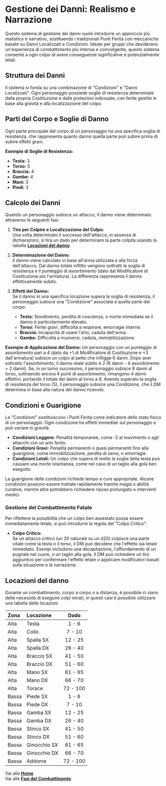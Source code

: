 # Gestione dei Danni: Realismo e Narrazione
Questo sistema di gestione dei danni vuole introdurre un approccio più realistico e narrativo, sostituendo i tradizionali Punti Ferita con meccaniche basate su Danni Localizzati e Condizioni. Ideale per gruppi che desiderano un'esperienza di combattimento più intensa e coinvolgente, questo sistema consente a ogni colpo di avere conseguenze significative e potenzialmente letali.

## Struttura dei Danni
Il sistema si fonda su una combinazione di "Condizioni" e "Danni Localizzati". Ogni personaggio possiede soglie di resistenza determinate dalla propria Costituzione e dalle protezioni indossate, con ferite gestite in base alla gravità e alla localizzazione del colpo.

## Parti del Corpo e Soglie di Danno
Ogni parte principale del corpo di un personaggio ha una specifica soglia di resistenza, che rappresenta quanto danno quella parte può subire prima di subire effetti gravi.

**Esempio di Soglie di Resistenza:**
- **Testa:** 3
- **Torso:** 5
- **Braccia:** 4
- **Gambe:** 4
- **Mani:** 3
- **Piedi:** 3

## Calcolo dei Danni
Quando un personaggio subisce un attacco, il danno viene determinato attraverso le seguenti fasi:

1. **Tiro per Colpire e Localizzazione del Colpo:**  
   Una volta determinato il successo dell'attacco, in assenza di dichiarazioni, si tira un dado per determinare la parte colpita usando la tabella [**Locazioni del danno**](https://crypticsentinel.github.io/Open-Source-GDR/Combattimento/02%20-%20Gestione%20dei%20Danni#locazioni-del-danno)

2. **Determinazione del Danno:**  
   Il danno viene calcolato in base all'arma utilizzata e alla forza dell'attacco. Dal danno totale inflitto vengono sottratti la soglia di resistenza e il punteggio di assorbimento (dato dal Modificatore di Costituzione più l'armatura). La differenza rappresenta il danno effettivamente subito.

3. **Effetti del Danno:**  
   Se il danno in una specifica locazione supera la soglia di resistenza, il personaggio subisce una "Condizione" associata a quella parte del corpo:
   - **Testa:** Stordimento, perdita di coscienza, o morte immediata se il danno è particolarmente elevato.
   - **Torso:** Ferite gravi, difficoltà a respirare, emorragie interne.
   - **Braccia:** Incapacità di usare l'arto, caduta dell'arma.
   - **Gambe:** Difficoltà a muoversi, caduta, immobilizzazione.

**Esempio di Applicazione del Danno:**
Un personaggio con un punteggio di assorbimento pari a 4 (dato da +1 di Modificatore di Costituzione e +3 dall'armatura) subisce un colpo al petto che infligge 6 danni. Dopo aver sottratto l'assorbimento, il danno reale subito è 2 (6 danni - 4 assorbimento = 2 danni). Se, in un turno successivo, il personaggio subisce 8 danni al torso, sottraendo ancora 4 punti di assorbimento, rimangono 4 danni effettivi, portando il totale dei danni al torso a 6. Avendo superato la soglia di resistenza del torso (5), il personaggio subisce una Condizione, che il DM determina in base alla natura del danno ricevuto.

## Condizioni e Guarigione
Le "Condizioni" sostituiscono i Punti Ferita come indicatore dello stato fisico di un personaggio. Ogni condizione ha effetti immediati sul personaggio e può variare in gravità:

- **Condizioni Leggere:** Penalità temporanee, come -2 al movimento o agli attacchi con un arto ferito.
- **Condizioni Gravi:** Penalità permanenti o quasi permanenti fino alla guarigione, come immobilizzazione, perdita di sensi, o emorragie.
- **Condizioni Letali:** Un colpo che supera di molto la soglia della testa può causare una morte istantanea, come nel caso di un taglio alla gola ben eseguito.

La guarigione delle condizioni richiede tempo e cure appropriate. Alcune condizioni possono essere trattate rapidamente tramite magia o abilità curative, mentre altre potrebbero richiedere riposo prolungato o interventi medici.

### Gestione del Combattimento Fatale
Per riflettere la possibilità che un colpo ben assestato possa essere immediatamente letale, si può introdurre la regola del "Colpo Critico":

- **Colpo Critico:**  
   Se un attacco critico (un 20 naturale su un d20) colpisce una parte vitale come la testa o il torso, il DM può decidere che l'effetto sia letale immediato. Esempi includono una decapitazione, l'affondamento di un pugnale nel cuore, o un taglio alla gola. Il DM può richiedere un tiro aggiuntivo per confermare l'effetto letale o applicare modificatori basati sulla situazione e la narrazione.

## Locazioni del danno
Durante un combattimento, corpo a corpo o a distanza, è possibile ci siano delle necessità di eseguire colpi mirati, in questi casi è possibile utilizzare una tabella delle locazioni

| Zona | Locazione     | Dado     |
| :--- | :------------ | :------: |
| Alta | Testa         | 1 - 6    |
| Alta | Collo         | 7 - 10   |
| Alta | Spalla SX     | 12 - 25  |
| Alta | Spalla DX     | 26 - 40  |
| Alta | Braccio SX    | 41 - 50  |
| Alta | Braccio DX    | 51 - 60  |
| Alta | Mano SX       | 61 - 65  |
| Alta | Mano DX       | 66 - 70  |
| Alta | Torace        | 72 - 100 |
| Bassa | Piede SX     | 1 - 6    |
| Bassa | Piede DX     | 7 - 10   |
| Bassa | Gamba SX     | 12 - 25  |
| Bassa | Gamba DX     | 26 - 40  |
| Bassa | Stinco SX    | 41 - 50  |
| Bassa | Stinco DX    | 51 - 60  |
| Bassa | Ginocchio SX | 61 - 65  |
| Bassa | Ginocchio DX | 66 - 70  |
| Bassa | Addome       | 72 - 100 |

Vai alla [**Home**](https://crypticsentinel.github.io/Open-Source-GDR/)  
Vai alle [**Fasi del Combattimento**](https://crypticsentinel.github.io/Open-Source-GDR/Combattimento/01%20-%20Combattimento)

